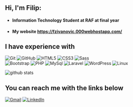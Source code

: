 ## Hi, I'm Filip:

- #### Information Technology Student at RAF at final year

- #### My website https://fzivanovic.000webhostapp.com/

## I have experience with

![Git](https://img.shields.io/badge/-Git-222222?style=for-the-badge&logo=git&logoColor=black&color=99c2ff)
![GitHub](https://img.shields.io/badge/-GitHub-222222?style=for-the-badge&logo=github&logoColor=black&color=99c2ff)
![HTML5](https://img.shields.io/badge/-HTML5-222222?style=for-the-badge&logo=HTML5&logoColor=black&color=99c2ff)
![CSS3](https://img.shields.io/badge/-CSS3-222222?style=for-the-badge&logo=CSS3&logoColor=black&color=99c2ff)
![Sass](https://img.shields.io/badge/-Sass-222222?style=for-the-badge&logo=Sass&logoColor=black&color=99c2ff) <br>
![Bootstrap](https://img.shields.io/badge/-Bootstrap-222222?style=for-the-badge&logo=Bootstrap&logoColor=black&color=99c2ff)
![PHP](https://img.shields.io/badge/-PHP-222222?style=for-the-badge&logo=PHP&logoColor=black&color=99c2ff)
![MySql](https://img.shields.io/badge/-MySql-222222?style=for-the-badge&logo=MySql&logoColor=black&color=99c2ff)
![Laravel](https://img.shields.io/badge/-Laravel-222222?style=for-the-badge&logo=Laravel&logoColor=black&color=99c2ff)
![WordPress](https://img.shields.io/badge/-WordPress-222222?style=for-the-badge&logo=WordPress&logoColor=black&color=99c2ff)
![Linux](https://img.shields.io/badge/-Linux-222222?style=for-the-badge&logo=Linux&logoColor=black&color=99c2ff)

![github stats](https://github-readme-stats.vercel.app/api?username=F-zivanovic&show_icons=true)


## You can reach me with the links below
[![Gmail](https://img.shields.io/badge/-GMAIL-D14836?style=for-the-badge&logo=gmail&logoColor=white)](mailto:infofilip.zivanovic1999@gmail.com)
[![LinkedIn](https://img.shields.io/badge/-LINKEDIN-0077B5?style=for-the-badge&logo=linkedin&logoColor=white)](https://www.linkedin.com/in/filip-zivanovic-a953521aa/)





